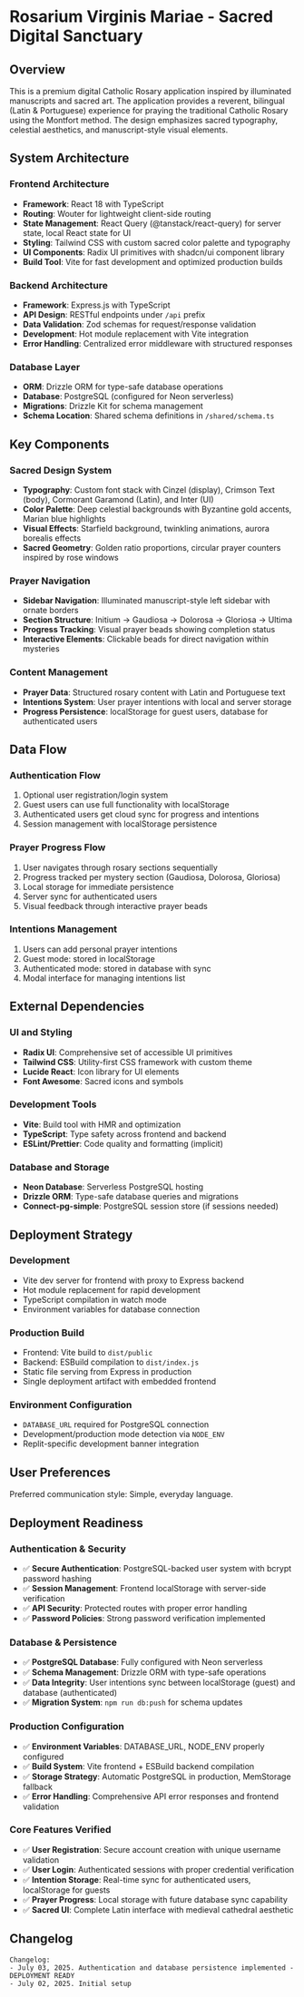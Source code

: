 # Rosarium Virginis Mariae - Sacred Digital Sanctuary

## Overview

This is a premium digital Catholic Rosary application inspired by illuminated manuscripts and sacred art. The application provides a reverent, bilingual (Latin & Portuguese) experience for praying the traditional Catholic Rosary using the Montfort method. The design emphasizes sacred typography, celestial aesthetics, and manuscript-style visual elements.

## System Architecture

### Frontend Architecture
- **Framework**: React 18 with TypeScript
- **Routing**: Wouter for lightweight client-side routing
- **State Management**: React Query (@tanstack/react-query) for server state, local React state for UI
- **Styling**: Tailwind CSS with custom sacred color palette and typography
- **UI Components**: Radix UI primitives with shadcn/ui component library
- **Build Tool**: Vite for fast development and optimized production builds

### Backend Architecture
- **Framework**: Express.js with TypeScript
- **API Design**: RESTful endpoints under `/api` prefix
- **Data Validation**: Zod schemas for request/response validation
- **Development**: Hot module replacement with Vite integration
- **Error Handling**: Centralized error middleware with structured responses

### Database Layer
- **ORM**: Drizzle ORM for type-safe database operations
- **Database**: PostgreSQL (configured for Neon serverless)
- **Migrations**: Drizzle Kit for schema management
- **Schema Location**: Shared schema definitions in `/shared/schema.ts`

## Key Components

### Sacred Design System
- **Typography**: Custom font stack with Cinzel (display), Crimson Text (body), Cormorant Garamond (Latin), and Inter (UI)
- **Color Palette**: Deep celestial backgrounds with Byzantine gold accents, Marian blue highlights
- **Visual Effects**: Starfield background, twinkling animations, aurora borealis effects
- **Sacred Geometry**: Golden ratio proportions, circular prayer counters inspired by rose windows

### Prayer Navigation
- **Sidebar Navigation**: Illuminated manuscript-style left sidebar with ornate borders
- **Section Structure**: Initium → Gaudiosa → Dolorosa → Gloriosa → Ultima
- **Progress Tracking**: Visual prayer beads showing completion status
- **Interactive Elements**: Clickable beads for direct navigation within mysteries

### Content Management
- **Prayer Data**: Structured rosary content with Latin and Portuguese text
- **Intentions System**: User prayer intentions with local and server storage
- **Progress Persistence**: localStorage for guest users, database for authenticated users

## Data Flow

### Authentication Flow
1. Optional user registration/login system
2. Guest users can use full functionality with localStorage
3. Authenticated users get cloud sync for progress and intentions
4. Session management with localStorage persistence

### Prayer Progress Flow
1. User navigates through rosary sections sequentially
2. Progress tracked per mystery section (Gaudiosa, Dolorosa, Gloriosa)
3. Local storage for immediate persistence
4. Server sync for authenticated users
5. Visual feedback through interactive prayer beads

### Intentions Management
1. Users can add personal prayer intentions
2. Guest mode: stored in localStorage
3. Authenticated mode: stored in database with sync
4. Modal interface for managing intentions list

## External Dependencies

### UI and Styling
- **Radix UI**: Comprehensive set of accessible UI primitives
- **Tailwind CSS**: Utility-first CSS framework with custom theme
- **Lucide React**: Icon library for UI elements
- **Font Awesome**: Sacred icons and symbols

### Development Tools
- **Vite**: Build tool with HMR and optimization
- **TypeScript**: Type safety across frontend and backend
- **ESLint/Prettier**: Code quality and formatting (implicit)

### Database and Storage
- **Neon Database**: Serverless PostgreSQL hosting
- **Drizzle ORM**: Type-safe database queries and migrations
- **Connect-pg-simple**: PostgreSQL session store (if sessions needed)

## Deployment Strategy

### Development
- Vite dev server for frontend with proxy to Express backend
- Hot module replacement for rapid development
- TypeScript compilation in watch mode
- Environment variables for database connection

### Production Build
- Frontend: Vite build to `dist/public`
- Backend: ESBuild compilation to `dist/index.js`
- Static file serving from Express in production
- Single deployment artifact with embedded frontend

### Environment Configuration
- `DATABASE_URL` required for PostgreSQL connection
- Development/production mode detection via `NODE_ENV`
- Replit-specific development banner integration

## User Preferences

Preferred communication style: Simple, everyday language.

## Deployment Readiness

### Authentication & Security
- ✅ **Secure Authentication**: PostgreSQL-backed user system with bcrypt password hashing
- ✅ **Session Management**: Frontend localStorage with server-side verification
- ✅ **API Security**: Protected routes with proper error handling
- ✅ **Password Policies**: Strong password verification implemented

### Database & Persistence
- ✅ **PostgreSQL Database**: Fully configured with Neon serverless
- ✅ **Schema Management**: Drizzle ORM with type-safe operations
- ✅ **Data Integrity**: User intentions sync between localStorage (guest) and database (authenticated)
- ✅ **Migration System**: `npm run db:push` for schema updates

### Production Configuration
- ✅ **Environment Variables**: DATABASE_URL, NODE_ENV properly configured
- ✅ **Build System**: Vite frontend + ESBuild backend compilation
- ✅ **Storage Strategy**: Automatic PostgreSQL in production, MemStorage fallback
- ✅ **Error Handling**: Comprehensive API error responses and frontend validation

### Core Features Verified
- ✅ **User Registration**: Secure account creation with unique username validation
- ✅ **User Login**: Authenticated sessions with proper credential verification
- ✅ **Intention Storage**: Real-time sync for authenticated users, localStorage for guests
- ✅ **Prayer Progress**: Local storage with future database sync capability
- ✅ **Sacred UI**: Complete Latin interface with medieval cathedral aesthetic

## Changelog

```
Changelog:
- July 03, 2025. Authentication and database persistence implemented - DEPLOYMENT READY
- July 02, 2025. Initial setup
```